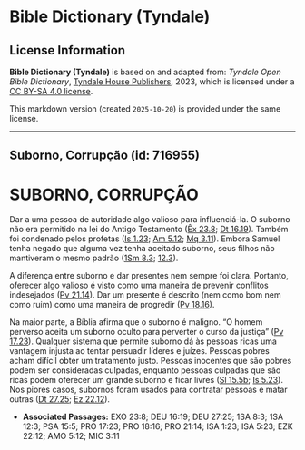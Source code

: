 # Bible Dictionary (Tyndale)

## License Information

**Bible Dictionary (Tyndale)** is based on and adapted from: _Tyndale Open Bible Dictionary_, [Tyndale House Publishers](https://tyndaleopenresources.com/), 2023, which is licensed under a [CC BY-SA 4.0 license](https://creativecommons.org/licenses/by-sa/4.0/legalcode.en).

This markdown version (created `2025-10-20`) is provided under the same license.



--------------------------------

## Suborno, Corrupção (id: 716955)

SUBORNO, CORRUPÇÃO
==================

Dar a uma pessoa de autoridade algo valioso para influenciá\-la. O suborno não era permitido na lei do Antigo Testamento ([Êx 23\.8](https://ref.ly/Exod23:8); [Dt 16\.19](https://ref.ly/Deut16:19)). Também foi condenado pelos profetas ([Is 1\.23](https://ref.ly/Isa1:23); [Am 5\.12](https://ref.ly/Amos5:12); [Mq 3\.11](https://ref.ly/Mic3:11)). Embora Samuel tenha negado que alguma vez tenha aceitado suborno, seus filhos não mantiveram o mesmo padrão ([1Sm 8\.3](https://ref.ly/1Sam8:3); [12\.3](https://ref.ly/1Sam12:3)).

A diferença entre suborno e dar presentes nem sempre foi clara. Portanto, oferecer algo valioso é visto como uma maneira de prevenir conflitos indesejados ([Pv 21\.14](https://ref.ly/Prov21:14)). Dar um presente é descrito (nem como bom nem como ruim) como uma maneira de progredir ([Pv 18\.16](https://ref.ly/Prov18:16)).

Na maior parte, a Bíblia afirma que o suborno é maligno. “O homem perverso aceita um suborno oculto para perverter o curso da justiça” ([Pv 17\.23](https://ref.ly/Prov17:23)). Qualquer sistema que permite suborno dá às pessoas ricas uma vantagem injusta ao tentar persuadir líderes e juízes. Pessoas pobres acham difícil obter um tratamento justo. Pessoas inocentes que são pobres podem ser consideradas culpadas, enquanto pessoas culpadas que são ricas podem oferecer um grande suborno e ficar livres ([Sl 15\.5b](https://ref.ly/Ps15:5); [Is 5\.23](https://ref.ly/Isa5:23)). Nos piores casos, subornos foram usados para contratar pessoas e matar outras ([Dt 27\.25](https://ref.ly/Deut27:25); [Ez 22\.12](https://ref.ly/Ezek22:12)).

* **Associated Passages:** EXO 23:8; DEU 16:19; DEU 27:25; 1SA 8:3; 1SA 12:3; PSA 15:5; PRO 17:23; PRO 18:16; PRO 21:14; ISA 1:23; ISA 5:23; EZK 22:12; AMO 5:12; MIC 3:11

